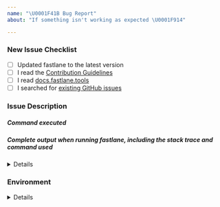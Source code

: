 ```yaml
---
name: "\U0001F41B Bug Report"
about: "If something isn't working as expected \U0001F914"

---
```


<!-- Thanks for helping fastlane! Before you submit your issue, please make sure you followed our checklist and check the appropriate boxes by putting an x in the [ ]: [x] -->

### New Issue Checklist

- [ ] Updated fastlane to the latest version
- [ ] I read the [Contribution Guidelines](https://github.com/fastlane/fastlane/blob/master/CONTRIBUTING.md)
- [ ] I read [docs.fastlane.tools](https://docs.fastlane.tools)
- [ ] I searched for [existing GitHub issues](https://github.com/fastlane/fastlane/issues)

### Issue Description
<!-- Please include what's happening, expected behavior, and any relevant code samples -->

##### Command executed
<!-- The command you executed on the command line that resulted in an error -->

##### Complete output when running fastlane, including the stack trace and command used
<!-- 
You can use `--capture_output` as the last command line argument for many commands to get that collected for you. Otherwise, please do it manually.
Caution: The output of `--capture_output` could contain sensitive data such as application ids, certificate ids, or email addresses. Please make sure you double check the output and replace anything sensitive you don't wish to submit in the issue 
-->

<details>
  <pre> [REPLACE THIS WITH YOUR INFORMATION] </pre>
</details>

### Environment

<!-- 
Please run `fastlane env` and copy the output below. This will help us help you.
If you used the `--capture_output` option, please remove this block as it is already included there. 
-->

<details>
  <pre> [REPLACE THIS WITH YOUR INFORMATION] </pre>
</details>
